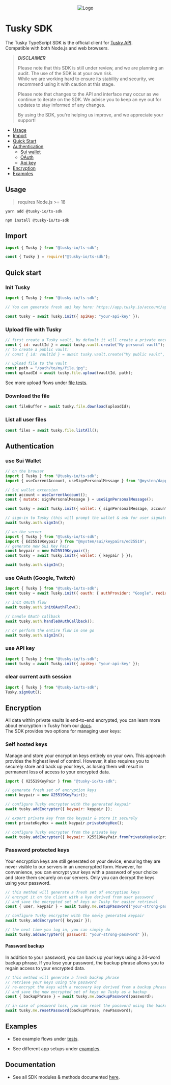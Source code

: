 <p align="center">
<img src="./og-image.png" alt="Logo">
</p>

# Tusky SDK

The Tusky TypeScript SDK is the official client for [Tusky API](https://docs.tusky.io/).\
Compatible with both Node.js and web browsers.


> **_DISCLAIMER_**
>
> Please note that this SDK is still under review, and we are planning an audit. The use of the SDK is at your own risk.\
> While we are working hard to ensure its stability and security, we recommend using it with caution at this stage.
>
> Please note that changes to the API and interface may occur as we continue to iterate on the SDK. We advise you to keep an eye out for updates to stay informed of any changes.
>
> By using the SDK, you're helping us improve, and we appreciate your support!


- [Usage](#usage)
- [Import](#import)
- [Quick Start](#quick-start)
- [Authentication](#authentication)
  - [Sui wallet](#use-sui-wallet)
  - [OAuth](#use-oauth-google-twitch)
  - [Api key](#use-api-key)
- [Encryption](#encryption)
- [Examples](#examples)

## Usage

> requires Node.js >= 18

<CodeGroup>
  <CodeGroupItem title="yarn">

```console:no-line-numbers
yarn add @tusky-io/ts-sdk
```

  </CodeGroupItem>
  <CodeGroupItem title="npm">

```console:no-line-numbers
npm install @tusky-io/ts-sdk
```

  </CodeGroupItem>
</CodeGroup>

## Import

<CodeGroup>
  <CodeGroupItem title="ES Modules">

```js
import { Tusky } from "@tusky-io/ts-sdk";
```

  </CodeGroupItem>
  <CodeGroupItem title="CommonJS">

```js
const { Tusky } = require("@tusky-io/ts-sdk");
```

  </CodeGroupItem>
</CodeGroup>

## Quick start

### Init Tusky

```js
import { Tusky } from "@tusky-io/ts-sdk";

// You can generate fresh api key here: https://app.tusky.io/account/api-keys

const tusky = await Tusky.init({ apiKey: "your-api-key" });
```

### Upload file with Tusky

```js
// first create a Tusky vault, by default it will create a private encrypted vault
const { id: vaultId } = await tusky.vault.create("My personal vault");
// to create a public vault:
// const { id: vaultId } = await tusky.vault.create("My public vault", { encrypted: false });

// upload file to the vault
const path = "/path/to/my/file.jpg";
const uploadId = await tusky.file.upload(vaultId, path);
```

See more upload flows under [file tests](src/__tests__/vault/file.test.ts).

### Download the file

```js
const fileBuffer = await tusky.file.download(uploadId);
```

### List all user files

```js
const files = await tusky.file.listAll();
```

## Authentication

### use Sui Wallet

```js
// on the browser
import { Tusky } from "@tusky-io/ts-sdk";
import { useCurrentAccount, useSignPersonalMessage } from "@mysten/dapp-kit";

// Sui wallet extension
const account = useCurrentAccount();
const { mutate: signPersonalMessage } = useSignPersonalMessage();

const tusky = await Tusky.init({ wallet: { signPersonalMessage, account } });

// sign-in to Tusky (this will prompt the wallet & ask for user signature)
await tusky.auth.signIn();
```

```js
// on the server
import { Tusky } from "@tusky-io/ts-sdk";
import { Ed25519Keypair } from "@mysten/sui/keypairs/ed25519";
// generate new Sui Key Pair
const keypair = new Ed25519Keypair();
const tusky = await Tusky.init({ wallet: { keypair } });

await tusky.auth.signIn();
```

### use OAuth (Google, Twitch)

```js
import { Tusky } from "@tusky-io/ts-sdk";
const tusky = await Tusky.init({ oauth: { authProvider: "Google", redirectUri: "http://localhost:3000" } });

// init OAuth flow
await tusky.auth.initOAuthFlow();

// handle OAuth callback
await tusky.auth.handleOAuthCallback();

// or perform the entire flow in one go
await tusky.auth.signIn();
```

### use API key

```js
import { Tusky } from "@tusky-io/ts-sdk";
const tusky = await Tusky.init({ apiKey: "your-api-key" });
```

### clear current auth session

```js
import { Tusky } from "@tusky-io/ts-sdk";
Tusky.signOut();
```

## Encryption

All data within private vaults is end-to-end encrypted, you can learn more about encryption in Tusky from our [docs](https://docs.tusky.io/tusky-encryption/tusky-encryption).\
The SDK provides two options for managing user keys:

### Self hosted keys

Manage and store your encryption keys entirely on your own. This approach provides the highest level of control. However, it also requires you to securely store and back up your keys, as losing them will result in permanent loss of access to your encrypted data.

```js
import { X25519KeyPair } from "@tusky-io/ts-sdk";

// generate fresh set of encryption keys
const keypair = new X25519KeyPair();

// configure Tusky encrypter with the generated keypair
await tusky.addEncrypter({ keypair: keypair });

// export private key from the keypair & store it securely
const privateKeyHex = await keypair.privateKeyHex();

// configure Tusky encrypter from the private key
await tusky.addEncrypter({ keypair: X25519KeyPair.fromPrivateKeyHex(privateKeyHex) });
```

### Password protected keys

Your encryption keys are still generated on your device, ensuring they are never visible to our servers in an unencrypted form. However, for convenience, you can encrypt your keys with a password of your choice and store them securely on our servers. Only you can decrypt the keys using your password.

```js
// this method will generate a fresh set of encryption keys
// encrypt it on the client with a kye derived from user password
// and save the encrypted set of keys on Tusky for easier retrieval
const { user, keypair } = await tusky.me.setupPassword("your-strong-password");

// configure Tusky encrypter with the newly generated keypair
await tusky.addEncrypter({ keypair });

// the next time you log in, you can simply do
await tusky.addEncrypter({ password: "your-strong-password" });
```

#### Password backup

In addition to your password, you can back up your keys using a 24-word backup phrase. If you lose your password, the backup phrase allows you to regain access to your encrypted data.

```js
// this method will generate a fresh backup phrase
// retrieve your keys using the password
// re-encrypt the keys with a recovery key derived from a backup phrase
// and save the new encrypted set of keys on Tusky as a backup
const { backupPhrase } = await tusky.me.backupPassword(password);

// in case of password loss, you can reset the password using the backup phrase
await tusky.me.resetPassword(backupPhrase, newPassword);
```

## Examples

- See example flows under [tests](src/__tests__).

- See different app setups under [examples](examples).

## Documentation

- See all SDK modules & methods documented [here](DOCS.md).
